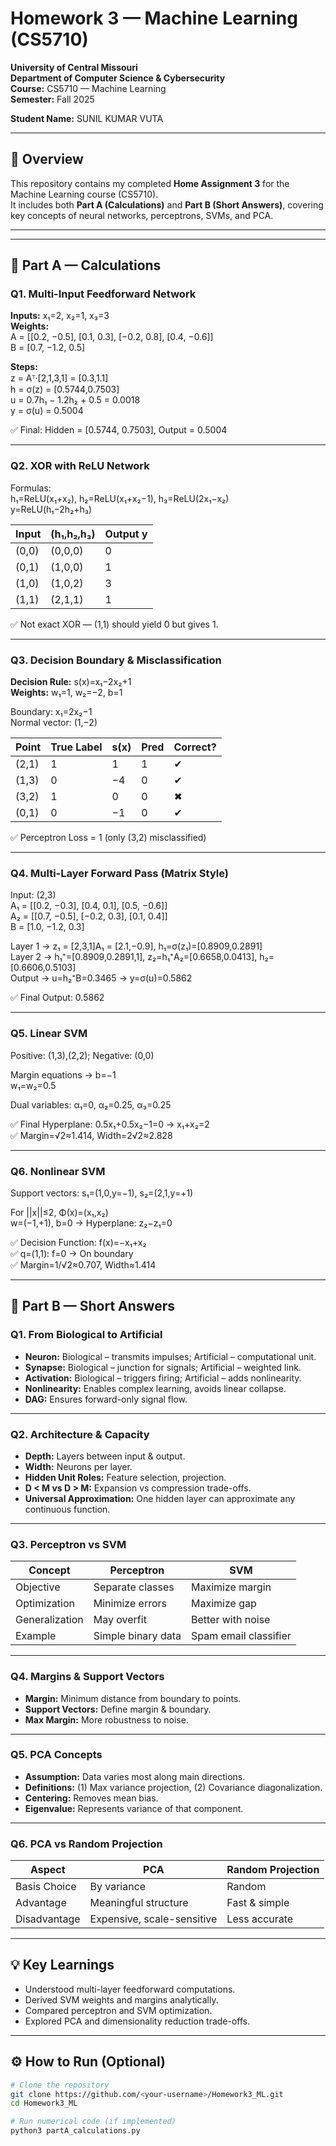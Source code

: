 # Homework 3 — Machine Learning (CS5710)
**University of Central Missouri**  
**Department of Computer Science & Cybersecurity**  
**Course:** CS5710 — Machine Learning  
**Semester:** Fall 2025  

**Student Name:** SUNIL KUMAR VUTA  

---

## 📘 Overview
This repository contains my completed **Home Assignment 3** for the Machine Learning course (CS5710).  
It includes both **Part A (Calculations)** and **Part B (Short Answers)**, covering key concepts of neural networks, perceptrons, SVMs, and PCA.

---

---

## 🧮 Part A — Calculations

### Q1. Multi-Input Feedforward Network
**Inputs:** x₁=2, x₂=1, x₃=3  
**Weights:**  
A = [[0.2, −0.5], [0.1, 0.3], [−0.2, 0.8], [0.4, −0.6]]  
B = [0.7, −1.2, 0.5]  

**Steps:**  
z = Aᵀ·[2,1,3,1] = [0.3,1.1]  
h = σ(z) = [0.5744,0.7503]  
u = 0.7h₁ − 1.2h₂ + 0.5 = 0.0018  
y = σ(u) = 0.5004  

✅ Final: Hidden = [0.5744, 0.7503], Output = 0.5004

---

### Q2. XOR with ReLU Network
Formulas:  
h₁=ReLU(x₁+x₂), h₂=ReLU(x₁+x₂−1), h₃=ReLU(2x₁−x₂)  
y=ReLU(h₁−2h₂+h₃)  

| Input | (h₁,h₂,h₃) | Output y |
|--------|------------|-----------|
| (0,0) | (0,0,0) | 0 |
| (0,1) | (1,0,0) | 1 |
| (1,0) | (1,0,2) | 3 |
| (1,1) | (2,1,1) | 1 |

✅ Not exact XOR — (1,1) should yield 0 but gives 1.

---

### Q3. Decision Boundary & Misclassification
**Decision Rule:** s(x)=x₁−2x₂+1  
**Weights:** w₁=1, w₂=−2, b=1  

Boundary: x₁=2x₂−1  
Normal vector: (1,−2)  

| Point | True Label | s(x) | Pred | Correct? |
|--------|-------------|------|------|-----------|
| (2,1) | 1 | 1 | 1 | ✔ |
| (1,3) | 0 | −4 | 0 | ✔ |
| (3,2) | 1 | 0 | 0 | ✖ |
| (0,1) | 0 | −1 | 0 | ✔ |

✅ Perceptron Loss = 1 (only (3,2) misclassified)

---

### Q4. Multi-Layer Forward Pass (Matrix Style)
Input: (2,3)  
A₁ = [[0.2, −0.3], [0.4, 0.1], [0.5, −0.6]]  
A₂ = [[0.7, −0.5], [−0.2, 0.3], [0.1, 0.4]]  
B = [1.0, −1.2, 0.3]  

Layer 1 → z₁ = [2,3,1]A₁ = [2.1,−0.9], h₁=σ(z₁)=[0.8909,0.2891]  
Layer 2 → h₁⁺=[0.8909,0.2891,1], z₂=h₁⁺A₂=[0.6658,0.0413], h₂=[0.6606,0.5103]  
Output → u=h₂⁺B=0.3465 → y=σ(u)=0.5862  

✅ Final Output: 0.5862

---

### Q5. Linear SVM
Positive: (1,3),(2,2); Negative: (0,0)

Margin equations → b=−1  
w₁=w₂=0.5  

Dual variables: α₁=0, α₂=0.25, α₃=0.25  

✅ Final Hyperplane: 0.5x₁+0.5x₂−1=0 → x₁+x₂=2  
✅ Margin=√2≈1.414, Width=2√2≈2.828

---

### Q6. Nonlinear SVM
Support vectors: s₁=(1,0,y=−1), s₂=(2,1,y=+1)

For ||x||≤2, Φ(x)=(x₁,x₂)  
w=(−1,+1), b=0 → Hyperplane: z₂−z₁=0  

✅ Decision Function: f(x)=−x₁+x₂  
✅ q=(1,1): f=0 → On boundary  
✅ Margin=1/√2≈0.707, Width≈1.414

---

## 🧠 Part B — Short Answers

### Q1. From Biological to Artificial
- **Neuron:** Biological – transmits impulses; Artificial – computational unit.  
- **Synapse:** Biological – junction for signals; Artificial – weighted link.  
- **Activation:** Biological – triggers firing; Artificial – adds nonlinearity.  
- **Nonlinearity:** Enables complex learning, avoids linear collapse.  
- **DAG:** Ensures forward-only signal flow.

---

### Q2. Architecture & Capacity
- **Depth:** Layers between input & output.  
- **Width:** Neurons per layer.  
- **Hidden Unit Roles:** Feature selection, projection.  
- **D < M vs D > M:** Expansion vs compression trade-offs.  
- **Universal Approximation:** One hidden layer can approximate any continuous function.

---

### Q3. Perceptron vs SVM
| Concept | Perceptron | SVM |
|----------|-------------|-----|
| Objective | Separate classes | Maximize margin |
| Optimization | Minimize errors | Maximize gap |
| Generalization | May overfit | Better with noise |
| Example | Simple binary data | Spam email classifier |

---

### Q4. Margins & Support Vectors
- **Margin:** Minimum distance from boundary to points.  
- **Support Vectors:** Define margin & boundary.  
- **Max Margin:** More robustness to noise.

---

### Q5. PCA Concepts
- **Assumption:** Data varies most along main directions.  
- **Definitions:** (1) Max variance projection, (2) Covariance diagonalization.  
- **Centering:** Removes mean bias.  
- **Eigenvalue:** Represents variance of that component.

---

### Q6. PCA vs Random Projection
| Aspect | PCA | Random Projection |
|---------|-----|------------------|
| Basis Choice | By variance | Random |
| Advantage | Meaningful structure | Fast & simple |
| Disadvantage | Expensive, scale-sensitive | Less accurate |

---

## 💡 Key Learnings
- Understood multi-layer feedforward computations.  
- Derived SVM weights and margins analytically.  
- Compared perceptron and SVM optimization.  
- Explored PCA and dimensionality reduction trade-offs.  

---

## ⚙️ How to Run (Optional)
```bash
# Clone the repository
git clone https://github.com/<your-username>/Homework3_ML.git
cd Homework3_ML

# Run numerical code (if implemented)
python3 partA_calculations.py
